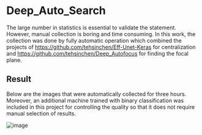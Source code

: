 # Deep_Auto_Search


The large number in statistics is essential to validate the statement. However, manual collection is boring and time consuming. In this work, the collection was done by fully automatic operation which combined the projects of https://github.com/tehsinchen/Eff-Unet-Keras for centralization and https://github.com/tehsinchen/Deep_Autofocus for finding the focal plane.


## Result


Below are the images that were automatically collected for three hours. Moreover, an additional machine trained with binary classification was included in this project for controlling the quality so that it does not require manual selection of results.

![image](https://github.com/tehsinchen/Deep_Auto_Search/blob/main/auto_search_demo/auto_search.gif)
